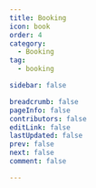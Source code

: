```yaml
---
title: Booking
icon: book
order: 4
category:
  - Booking
tag:
  - booking

sidebar: false

breadcrumb: false
pageInfo: false
contributors: false
editLink: false
lastUpdated: false
prev: false
next: false
comment: false

---
```

<iframeComp  elevation="20"  justify="center"></iframeComp>

<script setup>
import iframeComp from "@source/components/iframeComp.vue"
</script>